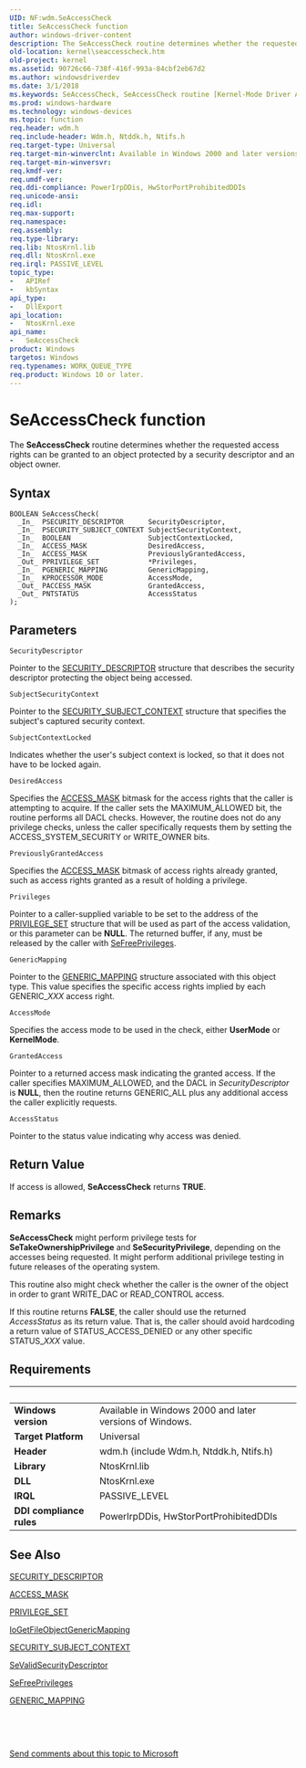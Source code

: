 ```yaml
---
UID: NF:wdm.SeAccessCheck
title: SeAccessCheck function
author: windows-driver-content
description: The SeAccessCheck routine determines whether the requested access rights can be granted to an object protected by a security descriptor and an object owner.
old-location: kernel\seaccesscheck.htm
old-project: kernel
ms.assetid: 90726c66-738f-416f-993a-84cbf2eb67d2
ms.author: windowsdriverdev
ms.date: 3/1/2018
ms.keywords: SeAccessCheck, SeAccessCheck routine [Kernel-Mode Driver Architecture], k110_7d3f1afa-5728-4ade-8915-aeb77dc3edd3.xml, kernel.seaccesscheck, wdm/SeAccessCheck
ms.prod: windows-hardware
ms.technology: windows-devices
ms.topic: function
req.header: wdm.h
req.include-header: Wdm.h, Ntddk.h, Ntifs.h
req.target-type: Universal
req.target-min-winverclnt: Available in Windows 2000 and later versions of Windows.
req.target-min-winversvr: 
req.kmdf-ver: 
req.umdf-ver: 
req.ddi-compliance: PowerIrpDDis, HwStorPortProhibitedDDIs
req.unicode-ansi: 
req.idl: 
req.max-support: 
req.namespace: 
req.assembly: 
req.type-library: 
req.lib: NtosKrnl.lib
req.dll: NtosKrnl.exe
req.irql: PASSIVE_LEVEL
topic_type:
-	APIRef
-	kbSyntax
api_type:
-	DllExport
api_location:
-	NtosKrnl.exe
api_name:
-	SeAccessCheck
product: Windows
targetos: Windows
req.typenames: WORK_QUEUE_TYPE
req.product: Windows 10 or later.
---
```



# SeAccessCheck function
The <b>SeAccessCheck</b> routine determines whether the requested access rights can be granted to an object protected by a security descriptor and an object owner.

## Syntax

````
BOOLEAN SeAccessCheck(
  _In_  PSECURITY_DESCRIPTOR      SecurityDescriptor,
  _In_  PSECURITY_SUBJECT_CONTEXT SubjectSecurityContext,
  _In_  BOOLEAN                   SubjectContextLocked,
  _In_  ACCESS_MASK               DesiredAccess,
  _In_  ACCESS_MASK               PreviouslyGrantedAccess,
  _Out_ PPRIVILEGE_SET            *Privileges,
  _In_  PGENERIC_MAPPING          GenericMapping,
  _In_  KPROCESSOR_MODE           AccessMode,
  _Out_ PACCESS_MASK              GrantedAccess,
  _Out_ PNTSTATUS                 AccessStatus
);
````

## Parameters

`SecurityDescriptor`

Pointer to the <a href="..\ntifs\ns-ntifs-_security_descriptor.md">SECURITY_DESCRIPTOR</a> structure that describes the security descriptor protecting the object being accessed.

`SubjectSecurityContext`

Pointer to the <a href="https://msdn.microsoft.com/library/windows/hardware/ff563714">SECURITY_SUBJECT_CONTEXT</a> structure that specifies the subject's captured security context.

`SubjectContextLocked`

Indicates whether the user's subject context is locked, so that it does not have to be locked again.

`DesiredAccess`

Specifies the <a href="https://msdn.microsoft.com/library/windows/hardware/ff540466">ACCESS_MASK</a> bitmask for the access rights that the caller is attempting to acquire.  If the caller sets the MAXIMUM_ALLOWED bit, the routine performs all DACL checks. However, the routine does not do any privilege checks, unless the caller specifically requests them by setting the ACCESS_SYSTEM_SECURITY or WRITE_OWNER bits.

`PreviouslyGrantedAccess`

Specifies the <a href="https://msdn.microsoft.com/library/windows/hardware/ff540466">ACCESS_MASK</a> bitmask of access rights already granted, such as access rights granted as a result of holding a privilege.

`Privileges`

Pointer to a caller-supplied variable to be set to the address of the <a href="..\wdm\ns-wdm-_privilege_set.md">PRIVILEGE_SET</a> structure that will be used as part of the access validation, or this parameter can be <b>NULL</b>. The returned buffer, if any, must be released by the caller with <a href="..\ntifs\nf-ntifs-sefreeprivileges.md">SeFreePrivileges</a>.

`GenericMapping`

Pointer to the <a href="..\wdm\ns-wdm-_generic_mapping.md">GENERIC_MAPPING</a> structure associated with this object type. This value specifies the specific access rights implied by each GENERIC_<i>XXX</i> access right.

`AccessMode`

Specifies the access mode to be used in the check, either <b>UserMode</b> or <b>KernelMode</b>.

`GrantedAccess`

Pointer to a returned access mask indicating the granted access. If the caller specifies MAXIMUM_ALLOWED, and the DACL in <i>SecurityDescriptor</i> is <b>NULL</b>, then the routine returns GENERIC_ALL plus any additional access the caller explicitly requests.

`AccessStatus`

Pointer to the status value indicating why access was denied.


## Return Value

If access is allowed, <b>SeAccessCheck</b> returns <b>TRUE</b>.

## Remarks

<b>SeAccessCheck</b> might perform privilege tests for <b>SeTakeOwnershipPrivilege</b> and <b>SeSecurityPrivilege</b>, depending on the accesses being requested. It might perform additional privilege testing in future releases of the operating system.

This routine also might check whether the caller is the owner of the object in order to grant WRITE_DAC or READ_CONTROL access.

If this routine returns <b>FALSE</b>, the caller should use the returned <i>AccessStatus</i> as its return value. That is, the caller should avoid hardcoding a return value of STATUS_ACCESS_DENIED or any other specific STATUS_<i>XXX</i> value.

## Requirements
| &nbsp; | &nbsp; |
| ---- |:---- |
| **Windows version** | Available in Windows 2000 and later versions of Windows.  |
| **Target Platform** | Universal |
| **Header** | wdm.h (include Wdm.h, Ntddk.h, Ntifs.h) |
| **Library** | NtosKrnl.lib |
| **DLL** | NtosKrnl.exe |
| **IRQL** | PASSIVE_LEVEL |
| **DDI compliance rules** | PowerIrpDDis, HwStorPortProhibitedDDIs |

## See Also

<a href="..\ntifs\ns-ntifs-_security_descriptor.md">SECURITY_DESCRIPTOR</a>



<a href="https://msdn.microsoft.com/library/windows/hardware/ff540466">ACCESS_MASK</a>



<a href="..\wdm\ns-wdm-_privilege_set.md">PRIVILEGE_SET</a>



<a href="..\ntddk\nf-ntddk-iogetfileobjectgenericmapping.md">IoGetFileObjectGenericMapping</a>



<a href="https://msdn.microsoft.com/library/windows/hardware/ff563714">SECURITY_SUBJECT_CONTEXT</a>



<a href="..\wdm\nf-wdm-sevalidsecuritydescriptor.md">SeValidSecurityDescriptor</a>



<a href="..\ntifs\nf-ntifs-sefreeprivileges.md">SeFreePrivileges</a>



<a href="..\wdm\ns-wdm-_generic_mapping.md">GENERIC_MAPPING</a>



 

 

<a href="mailto:wsddocfb@microsoft.com?subject=Documentation%20feedback [kernel\kernel]:%20SeAccessCheck routine%20 RELEASE:%20(3/1/2018)&amp;body=%0A%0APRIVACY STATEMENT%0A%0AWe use your feedback to improve the documentation. We don't use your email address for any other purpose, and we'll remove your email address from our system after the issue that you're reporting is fixed. While we're working to fix this issue, we might send you an email message to ask for more info. Later, we might also send you an email message to let you know that we've addressed your feedback.%0A%0AFor more info about Microsoft's privacy policy, see http://privacy.microsoft.com/en-us/default.aspx." title="Send comments about this topic to Microsoft">Send comments about this topic to Microsoft</a>